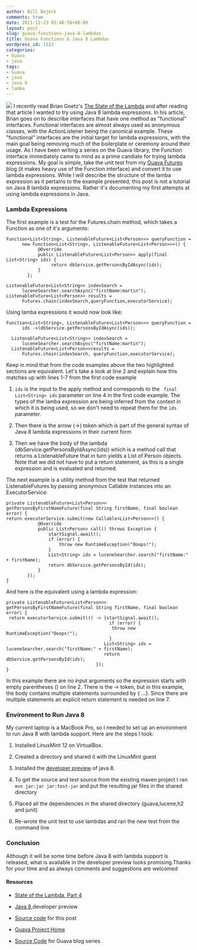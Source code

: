 ```yaml
---
author: Bill Bejeck
comments: true
date: 2011-12-23 05:48:58+00:00
layout: post
slug: guava-functions-java-8-lambdas
title: Guava Functions & Java 8 Lambdas
wordpress_id: 1512
categories:
- Guava
- java
tags:
- Guava
- java
- Java 8
- lamba
---
```


<img class="left" src="{{ site.media_url }}/images/red-lambda.png" /> I recently read Brian Goetz's [The State of the Lambda](http://cr.openjdk.java.net/~briangoetz/lambda/lambda-state-4.html) and after reading that article I wanted to try using Java 8 lambda expressions.  In his article, Brian goes on to describe interfaces that have one method as "functional" interfaces. Functional interfaces are almost always used as anonymous classes, with the ActionListener being the canonical example.  These "functional" interfaces are the initial target for lambda expressions, with the main goal being removing much of the boilerplate or ceremony around their usage.  As I have been writing a series on the Guava library, the Function interface immediately came to mind as a prime candiate for trying lambda expressions.  My goal is simple, take the unit test from my [Guava Futures]()  blog (it makes heavy use of the Function interface) and convert it to use lambda expressions.  While I will describe the structure of the lamba expression as it pertains to the example presented, this post is not a tutorial on Java 8 lambda expressions.  Rather it's documenting my first attempts at using lambda expressions in Java.
<!--more-->


### Lambda Expressions


The first example is a test for the Futures.chain method, which takes a Function as one of it's arguments:

    
    
    Function<List<String>, ListenableFuture<List<Person>>> queryFunction =
          new Function<List<String>, ListenableFuture<List<Person>>>() {
                @Override
                public ListenableFuture<List<Person>> apply(final List<String> ids) {
                     return dbService.getPersonsByIdAsync(ids);
                }
            };
    
    ListenableFuture<List<String>> indexSearch = 
          luceneSearcher.searchAsync("firstName:martin");
    ListenableFuture<List<Person>> results = 
          Futures.chain(indexSearch,queryFunction,executorService);
    


Using lamba expressions it would now look like:

    
    
    Function<List<String>, ListenableFuture<List<Person>>> queryFunction =
          ids ->(dbService.getPersonsByIdAsync(ids));
    
      ListenableFuture<List<String>> indexSearch = 
          luceneSearcher.searchAsync("firstName:martin");
      ListenableFuture<List<Person>>results = 
          Futures.chain(indexSearch, queryFunction,executorService);
    


Keep in mind that from the code examples above the two highlighted sections are equivalent.  Let's take a look at line 2 and explain how this matches up with lines 1-7 from the first code example




  1. `ids` is the input to the apply method and corresponds to the ` final List<String> ids` parameter on line 4 in the first code example.  The types of the lamba expression are being inferred from the context in which it is being used, so we don't need to repeat them for the `ids` parameter.


  2. Then there is the arrow (->) token which is part of the general syntax of Java 8 lambda expressions in their current form


  3. Then we have the body of the lambda (dbService.getPersonsByIdAsync(ids)) which is a method call that returns a ListenableFuture that in turn yields a List of Person objects.  Note that we did not have to put a return statement, as this is a single expression and is evaluated and returned.


The next example is a utility method from the test that returned ListenableFutures by passing anonymous Callable instances into an ExecutorService:

    
    
    private ListenableFuture<List<Person>> getPersonsByFirstNameFuture(final String firstName, final boolean error) {
    return executorService.submit(new Callable<List<Person>>() {
                @Override
                public List<Person> call() throws Exception {
                    startSignal.await();
                    if (error) {
                        throw new RuntimeException("Ooops!");
                    }
                    List<String> ids = luceneSearcher.search("firstName:" + firstName);
                    return dbService.getPersonsById(ids);
                }
            });
    }
    


And here is the equivalent using a lambda expression:

    
    
    private ListenableFuture<List<Person>> getPersonsByFirstNameFuture(final String firstName, final boolean error) {
     return executorService.submit(() -> {startSignal.await();
                                           if (error) {
                                            throw new RuntimeException("Ooops!");
                                           }
                                         List<String> ids = luceneSearcher.search("firstName:" + firstName);
                                         return dbService.getPersonsById(ids);
                                      });
    }
    


In this example there are no input arguments so the expression starts with empty parentheses () on line 2.  There is the -> token, but in this example, the body contains multiple statements surrounded by { ...}.  Since there are multiple statements an explicit return statement is needed on line 7.


### Environment to Run Java 8


My current laptop is a MacBook Pro, so I needed to set up an environment to run Java 8 with lambda support.  Here are the steps I took: 




  1. Installed LinuxMint 12 on VirtualBox.


  2. Created a directory and shared it with the LinuxMint guest


  3. Installed the [developer preview](http://jdk8.java.net/lambda/) of java 8.


  4. To get the source and test source from the existing maven project I ran `mvn jar:jar jar:test-jar` and put the resulting jar files in the shared directory


  5. Placed all the dependencies in the shared directory (guava,lucene,h2 and junit)


  6. Re-wrote the unit test to use lambdas and ran the new test from the command line




### Conclusion


Although it will be some time before Java 8 with lambda support is released, what is available in the developer preview looks promising.Thanks for your time and as always comments and suggestions are welcomed


#### Resources






  * [State of the Lambda, Part 4](http://cr.openjdk.java.net/~briangoetz/lambda/lambda-state-4.html)


  * [Java 8 ](http://jdk8.java.net/lambda/)developer preview


  * [Source code](https://gist.github.com/1513247) for this post


  * [Guava Project Home](http://code.google.com/p/guava-libraries/)


  * [Source Code](https://github.com/bbejeck/guava-blog) for Guava blog series
